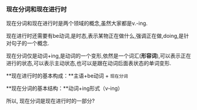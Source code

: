
### 现在分词和现在进行时

现在分词和现在进行时是两个领域的概念,虽然大家都是v.-ing.

现在进行时还需要有be动词,是时态,表示某物正在做什么,强调正在做,doing,是针对句子的一个概念.

现在分词仅是动词+ing,是动词的一个变形,依然是一个词汇(**形容词**),可以表示正在进行的状态,可以表示主动状态,也可以是跟在动词后面表状态的单词变形.



**现在进行时的基本构成：**主语+be动词 + `现在分词`

**现在分词的基本结构：**动词+ing形式（v-ing）

所以, 现在分词是现在进行时的一部分?